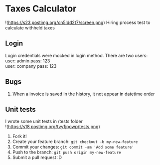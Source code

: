 # Taxes Calculator
!(https://s23.postimg.org/cn5ldd2t7/screen.png)
Hiring process test to calculate withheld taxes

## Login
Login credentials were mocked in login method. There are two users:<br>
user: admin		pass: 123<br>
user: company	pass: 123

## Bugs
1) When a invoice is saved in the history, it not appear in datetime order

## Unit tests
I wrote some unit tests in /tests folder<br>
!(https://s18.postimg.org/tvy1jpowp/tests.png)

1. Fork it!
2. Create your feature branch: `git checkout -b my-new-feature`
3. Commit your changes: `git commit -am 'Add some feature'`
4. Push to the branch: `git push origin my-new-feature`
5. Submit a pull request :D